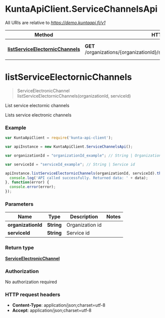 # KuntaApiClient.ServiceChannelsApi

All URIs are relative to *https://demo.kuntaapi.fi/v1*

Method | HTTP request | Description
------------- | ------------- | -------------
[**listServiceElectornicChannels**](ServiceChannelsApi.md#listServiceElectornicChannels) | **GET** /organizations/{organizationId}/services/{serviceId}/electronicChannels | List service electornic channels


<a name="listServiceElectornicChannels"></a>
# **listServiceElectornicChannels**
> ServiceElectronicChannel listServiceElectornicChannels(organizationId, serviceId)

List service electornic channels

Lists service electronic channels 

### Example
```javascript
var KuntaApiClient = require('kunta-api-client');

var apiInstance = new KuntaApiClient.ServiceChannelsApi();

var organizationId = "organizationId_example"; // String | Organization id

var serviceId = "serviceId_example"; // String | Service id

apiInstance.listServiceElectornicChannels(organizationId, serviceId).then(function(data) {
  console.log('API called successfully. Returned data: ' + data);
}, function(error) {
  console.error(error);
});

```

### Parameters

Name | Type | Description  | Notes
------------- | ------------- | ------------- | -------------
 **organizationId** | **String**| Organization id | 
 **serviceId** | **String**| Service id | 

### Return type

[**ServiceElectronicChannel**](ServiceElectronicChannel.md)

### Authorization

No authorization required

### HTTP request headers

 - **Content-Type**: application/json;charset=utf-8
 - **Accept**: application/json;charset=utf-8

